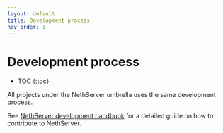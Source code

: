 ```yaml
---
layout: default
title: Development process
nav_order: 3
---
```


# Development process

* TOC
{:toc}

All projects under the NethServer umbrella uses the same development process.

See [NethServer development handbook](https://handbook.nethserver.org/) for a detailed guide on how to contribute to NethServer.
